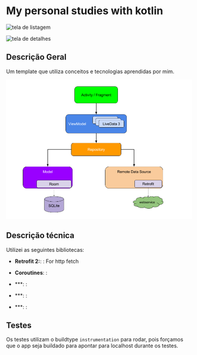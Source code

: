 # My personal studies with kotlin
![tela de listagem](captures/)

![tela de detalhes](captures/)

## Descrição Geral

Um template que utiliza conceitos e tecnologias aprendidas por mim.

![tela de detalhes](captures/android_arch.png)

## Descrição técnica

Utilizei as seguintes bibliotecas:
- **Retrofit 2:**: : For http fetch

- **Coroutines**: :

- ***: : 

- ***: : 

- ***: : 


## Testes

Os testes utilizam o buildtype ```instrumentation``` para rodar, pois forçamos que o app seja buildado para apontar para localhost durante os testes.
